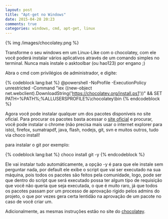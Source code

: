 ```yaml
---
layout: post
title: "Apt-get no Windows"
date: 2015-04-28 20:23
comments: true
categories: windows, cmd, apt-get, linux
---
```


{% img /images/chocolatey.png %}

Transforme o seu windows em um Linux-Like com o chocolatey, com ele você poderá instalar vários aplicativos através de um comando simples no terminal. Nunca mais instale o asktoolbar (ou hao123) por engano ;)

<!-- more -->

Abra o cmd com privilégios de administrador, e digite:

{% codeblock lang:bat %}
@powershell -NoProfile -ExecutionPolicy unrestricted -Command "iex ((new-object net.webclient).DownloadString('https://chocolatey.org/install.ps1'))" && SET PATH=%PATH%;%ALLUSERSPROFILE%\chocolatey\bin
{% endcodeblock %}


Agora você pode instalar qualquer um dos pacotes disponíveis no site oficial. Para procurar os pacotes basta acessar o [site oficial](https://chocolatey.org/packages)  e procurar, você pode instalar o chrome (não precisa mais usar o internet explorer para isto), firefox, sumatrapdf, java, flash, nodejs, git, svn e muitos outros, tudo via choco install! 

para instalar o git por exemplo:

{% codeblock lang:bat %}
choco install git -y
{% endcodeblock %}

Ele vai instalar tudo automáticamente, a opção -y é para que ele instale sem perguntar nada, por default ele exibe o script que vai ser executado na sua máquina, pois todos os pacotes são feitos pela comunidade, logo, pode ser que dentro do script que será executado possa ter algum tipo de requisição que você não queria que seja executada, o que é muito raro, já que todos os pacotes passam por um processo de aprovação rígido pelos admins do projeto, o que por vezes gera certa lentidão na aprovação de um pacote no caso de você criar um.

Adicionalmente, as mesmas instruções estão no site do [chocolatey](https://chocolatey.org/).
